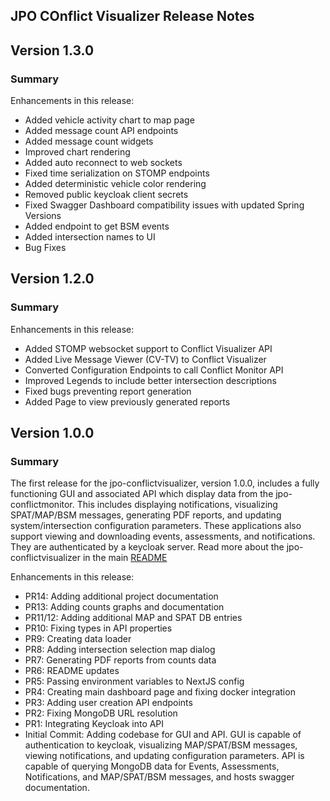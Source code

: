 ## JPO COnflict Visualizer Release Notes

## Version 1.3.0

### **Summary**

Enhancements in this release:

- Added vehicle activity chart to map page
- Added message count API endpoints
- Added message count widgets
- Improved chart rendering
- Added auto reconnect to web sockets
- Fixed time serialization on STOMP endpoints
- Added deterministic vehicle color rendering
- Removed public keycloak client secrets
- Fixed Swagger Dashboard compatibility issues with updated Spring Versions
- Added endpoint to get BSM events
- Added intersection names to UI
- Bug Fixes

## Version 1.2.0

### **Summary**


Enhancements in this release:

- Added STOMP websocket support to Conflict Visualizer API
- Added Live Message Viewer (CV-TV) to Conflict Visualizer
- Converted Configuration Endpoints to call Conflict Monitor API
- Improved Legends to include better intersection descriptions
- Fixed bugs preventing report generation
- Added Page to view previously generated reports


## Version 1.0.0

### **Summary**

The first release for the jpo-conflictvisualizer, version 1.0.0, includes a fully functioning GUI and associated API which display data from the jpo-conflictmonitor. This includes displaying notifications, visualizing SPAT/MAP/BSM messages, generating PDF reports, and updating system/intersection configuration parameters. These applications also support viewing and downloading events, assessments, and notifications. They are authenticated by a keycloak server. Read more about the jpo-conflictvisualizer in the main [README](../README.md)

Enhancements in this release:

- PR14: Adding additional project documentation
- PR13: Adding counts graphs and documentation
- PR11/12: Adding additional MAP and SPAT DB entries
- PR10: Fixing types in API properties
- PR9: Creating data loader
- PR8: Adding intersection selection map dialog
- PR7: Generating PDF reports from counts data
- PR6: README updates
- PR5: Passing environment variables to NextJS config
- PR4: Creating main dashboard page and fixing docker integration
- PR3: Adding user creation API endpoints
- PR2: Fixing MongoDB URL resolution
- PR1: Integrating Keycloak into API
- Initial Commit: Adding codebase for GUI and API. GUI is capable of authentication to keycloak, visualizing MAP/SPAT/BSM messages, viewing notifications, and updating configuration parameters. API is capable of querying MongoDB data for Events, Assessments, Notifications, and MAP/SPAT/BSM messages, and hosts swagger documentation.
